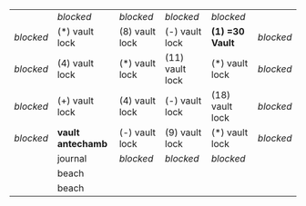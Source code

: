 |           |                     |                 |                 |                   |           |
|-----------|---------------------|-----------------|-----------------|-------------------|-----------|
|           | _blocked_           | _blocked_       | _blocked_       | _blocked_         |           |
| _blocked_ | (*) vault lock      | (8) vault lock  | (-) vault lock  | **(1) =30 Vault** | _blocked_ |
| _blocked_ | (4) vault lock      | (\*) vault lock | (11) vault lock | (*) vault lock    | _blocked_ |
| _blocked_ | (+) vault lock      | (4) vault lock  | (-) vault lock  | (18) vault lock   | _blocked_ |
| _blocked_ | **vault antechamb** | (-) vault lock  | (9) vault lock  | (*) vault lock    | _blocked_ |
|           | journal             | _blocked_       | _blocked_       | _blocked_         |           |
|           | beach               |                 |                 |                   |           |
|           | beach               |                 |                 |                   |           |
